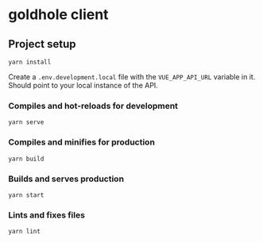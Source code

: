 # goldhole client

## Project setup

```
yarn install
```

Create a `.env.development.local` file with the `VUE_APP_API_URL` variable in it. Should point to your local instance of the API.

### Compiles and hot-reloads for development

```
yarn serve
```

### Compiles and minifies for production

```
yarn build
```

### Builds and serves production

```
yarn start
```

### Lints and fixes files

```
yarn lint
```

